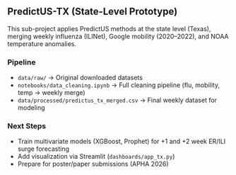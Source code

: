 ## PredictUS-TX (State-Level Prototype)

This sub-project applies PredictUS methods at the state level (Texas), merging weekly influenza (ILINet), Google mobility (2020–2022), and NOAA temperature anomalies.

### Pipeline
- `data/raw/` → Original downloaded datasets
- `notebooks/data_cleaning.ipynb` → Full cleaning pipeline (flu, mobility, temp → weekly merge)
- `data/processed/predictus_tx_merged.csv` → Final weekly dataset for modeling

### Next Steps
- Train multivariate models (XGBoost, Prophet) for +1 and +2 week ER/ILI surge forecasting
- Add visualization via Streamlit (`dashboards/app_tx.py`)
- Prepare for poster/paper submissions (APHA 2026)
